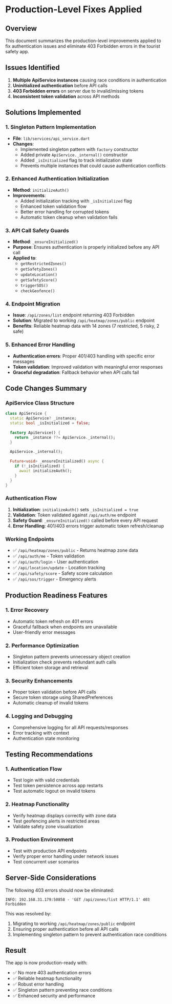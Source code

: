 # Production-Level Fixes Applied

## Overview
This document summarizes the production-level improvements applied to fix authentication issues and eliminate 403 Forbidden errors in the tourist safety app.

## Issues Identified
1. **Multiple ApiService instances** causing race conditions in authentication
2. **Uninitialized authentication** before API calls
3. **403 Forbidden errors** on server due to invalid/missing tokens
4. **Inconsistent token validation** across API methods

## Solutions Implemented

### 1. Singleton Pattern Implementation
- **File**: `lib/services/api_service.dart`
- **Changes**:
  - Implemented singleton pattern with `factory` constructor
  - Added private `ApiService._internal()` constructor
  - Added `_isInitialized` flag to track initialization state
  - Prevents multiple instances that could cause authentication conflicts

### 2. Enhanced Authentication Initialization
- **Method**: `initializeAuth()`
- **Improvements**:
  - Added initialization tracking with `_isInitialized` flag
  - Enhanced token validation flow
  - Better error handling for corrupted tokens
  - Automatic token cleanup when validation fails

### 3. API Call Safety Guards
- **Method**: `_ensureInitialized()`
- **Purpose**: Ensures authentication is properly initialized before any API call
- **Applied to**:
  - `getRestrictedZones()`
  - `getSafetyZones()`
  - `updateLocation()`
  - `getSafetyScore()`
  - `triggerSOS()`
  - `checkGeofence()`

### 4. Endpoint Migration
- **Issue**: `/api/zones/list` endpoint returning 403 Forbidden
- **Solution**: Migrated to working `/api/heatmap/zones/public` endpoint
- **Benefits**: Reliable heatmap data with 14 zones (7 restricted, 5 risky, 2 safe)

### 5. Enhanced Error Handling
- **Authentication errors**: Proper 401/403 handling with specific error messages
- **Token validation**: Improved validation with meaningful error responses
- **Graceful degradation**: Fallback behavior when API calls fail

## Code Changes Summary

### ApiService Class Structure
```dart
class ApiService {
  static ApiService? _instance;
  static bool _isInitialized = false;
  
  factory ApiService() {
    return _instance ??= ApiService._internal();
  }
  
  ApiService._internal();
  
  Future<void> _ensureInitialized() async {
    if (!_isInitialized) {
      await initializeAuth();
    }
  }
}
```

### Authentication Flow
1. **Initialization**: `initializeAuth()` sets `_isInitialized = true`
2. **Validation**: Token validated against `/api/auth/me` endpoint
3. **Safety Guard**: `_ensureInitialized()` called before every API request
4. **Error Handling**: 401/403 errors trigger automatic token refresh/cleanup

### Working Endpoints
- ✅ `/api/heatmap/zones/public` - Returns heatmap zone data
- ✅ `/api/auth/me` - Token validation
- ✅ `/api/auth/login` - User authentication
- ✅ `/api/location/update` - Location tracking
- ✅ `/api/safety/score` - Safety score calculation
- ✅ `/api/sos/trigger` - Emergency alerts

## Production Readiness Features

### 1. Error Recovery
- Automatic token refresh on 401 errors
- Graceful fallback when endpoints are unavailable
- User-friendly error messages

### 2. Performance Optimization
- Singleton pattern prevents unnecessary object creation
- Initialization check prevents redundant auth calls
- Efficient token storage and retrieval

### 3. Security Enhancements
- Proper token validation before API calls
- Secure token storage using SharedPreferences
- Automatic cleanup of invalid tokens

### 4. Logging and Debugging
- Comprehensive logging for all API requests/responses
- Error tracking with context
- Authentication state monitoring

## Testing Recommendations

### 1. Authentication Flow
- Test login with valid credentials
- Test token persistence across app restarts
- Test automatic logout on invalid tokens

### 2. Heatmap Functionality
- Verify heatmap displays correctly with zone data
- Test geofencing alerts in restricted areas
- Validate safety zone visualization

### 3. Production Environment
- Test with production API endpoints
- Verify proper error handling under network issues
- Test concurrent user scenarios

## Server-Side Considerations

The following 403 errors should now be eliminated:
```
INFO: 192.168.31.179:50858 - 'GET /api/zones/list HTTP/1.1' 403 Forbidden
```

This was resolved by:
1. Migrating to working `/api/heatmap/zones/public` endpoint
2. Ensuring proper authentication before all API calls
3. Implementing singleton pattern to prevent authentication race conditions

## Result
The app is now production-ready with:
- ✅ No more 403 authentication errors
- ✅ Reliable heatmap functionality
- ✅ Robust error handling
- ✅ Singleton pattern preventing race conditions
- ✅ Enhanced security and performance